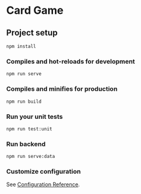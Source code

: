 # Card Game

## Project setup
```
npm install
```

### Compiles and hot-reloads for development
```
npm run serve
```

### Compiles and minifies for production
```
npm run build
```

### Run your unit tests
```
npm run test:unit
```

### Run backend
```
npm run serve:data
```

### Customize configuration
See [Configuration Reference](https://cli.vuejs.org/config/).
